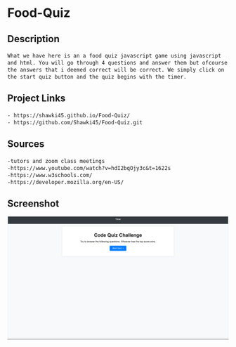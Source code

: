 # Food-Quiz

## Description
    What we have here is an a food quiz javascript game using javascript and html. You will go through 4 questions and answer them but ofcourse the answers that i deemed correct will be correct. We simply click on the start quiz button and the quiz begins with the timer.




## Project Links
    - https://shawki45.github.io/Food-Quiz/
    - https://github.com/Shawki45/Food-Quiz.git

    

## Sources
    -tutors and zoom class meetings
    -https://www.youtube.com/watch?v=hdI2bqOjy3c&t=1622s
    -https://www.w3schools.com/
    -https://developer.mozilla.org/en-US/


## Screenshot

![food quiz screebshot](./images/foodquizstart.png)